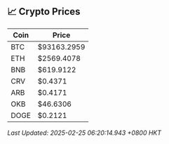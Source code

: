 ## 📈 Crypto Prices

| Coin | Price |
| ---- | ----- |
| BTC | $93163.2959 |
| ETH | $2569.4078 |
| BNB | $619.9122 |
| CRV | $0.4371 |
| ARB | $0.4171 |
| OKB | $46.6306 |
| DOGE | $0.2121 |

_Last Updated: 2025-02-25 06:20:14.943 +0800 HKT_